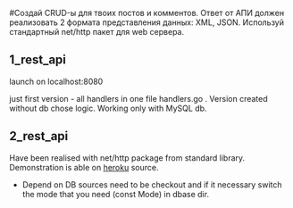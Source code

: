 #Создай CRUD-ы для твоих постов и комментов. Ответ от АПИ должен реализовать 2 формата представления данных: XML, JSON. Используй стандартный net/http пакет для web сервера.

## 1_rest_api 
launch on localhost:8080

just first version - all handlers in one file handlers.go . 
Version created without db chose logic. Working only with MySQL db.

## 2_rest_api
Have been realised with net/http package from standard library. Demonstration is 
able on [heroku](https://nix-study-api.herokuapp.com/) source.
* Depend on DB sources need to be checkout and if it necessary switch the mode that you need (const Mode) in dbase dir.